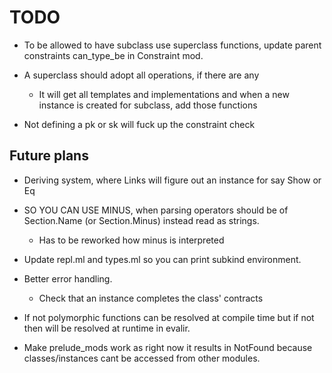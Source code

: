 # TODO

+ To be allowed to have subclass use superclass functions, update parent constraints can_type_be in Constraint mod.

+ A superclass should adopt all operations, if there are any
    + It will get all templates and implementations and when a new instance is created for subclass, add those functions

+ Not defining a pk or sk will fuck up the constraint check

## Future plans

+ Deriving system, where Links will figure out an instance for say Show or Eq

+ SO YOU CAN USE MINUS, when parsing operators should be of Section.Name (or Section.Minus) instead read as strings.
    + Has to be reworked how minus is interpreted

+ Update repl.ml and types.ml so you can print subkind environment.

+ Better error handling.
    + Check that an instance completes the class' contracts

+ If not polymorphic functions can be resolved at compile time but if not then will be resolved at runtime in evalir.

+ Make prelude_mods work as right now it results in NotFound because classes/instances cant be accessed from other modules.
